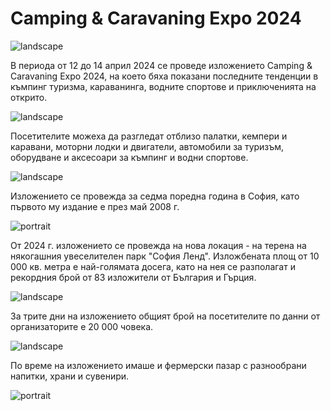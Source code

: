 # Camping & Caravaning Expo 2024

![landscape](https://res.cloudinary.com/dyhmxus4n/image/upload/v1736188773/1/5-1_qmkmh8.jpg)

В периода от 12 до 14 април 2024 се проведе изложението Camping & Caravaning Expo 2024, на което бяха показани последните тенденции в къмпинг туризма, караванинга, водните спортове и приключенията на открито. 

![landscape](https://res.cloudinary.com/dyhmxus4n/image/upload/v1736188774/1/5-2_rh33tn.jpg)

Посетителите можеха да разгледат отблизо палатки, кемпери и каравани, моторни лодки и двигатели, автомобили за туризъм, оборудване и аксесоари за къмпинг и водни спортове.

![landscape](https://res.cloudinary.com/dyhmxus4n/image/upload/v1736188775/1/5-4_sss00l.jpg)

Изложението се провежда за седма поредна година в София, като първото му издание е през май 2008 г.

![portrait](https://res.cloudinary.com/dyhmxus4n/image/upload/v1736188775/1/5-5_j7vl48.jpg)

От 2024 г. изложението се провежда на нова локация - на терена на някогашния увеселителен парк "София Ленд". Изложбената площ от 10 000 кв. метра е най-голямата досега, като на нея се разполагат и рекордния брой от 83 изложители от България и Гърция.

![landscape](https://res.cloudinary.com/dyhmxus4n/image/upload/v1736190473/1/5-6_o7zeg9.jpg)

За трите дни на изложението общият брой на посетителите по данни от организаторите е 20 000 човека.

![landscape](https://res.cloudinary.com/dyhmxus4n/image/upload/v1736190474/1/5-7_nircq2.jpg)

По време на изложението имаше и фермерски пазар с разнообрани напитки, храни и сувенири.

![portrait](https://res.cloudinary.com/dyhmxus4n/image/upload/v1736190474/1/5-8_bsb2zl.jpg)